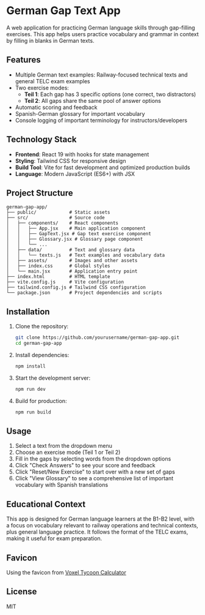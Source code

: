 # German Gap Text App

A web application for practicing German language skills through gap-filling exercises. This app helps users practice vocabulary and grammar in context by filling in blanks in German texts.

## Features

- Multiple German text examples: Railway-focused technical texts and general TELC exam examples
- Two exercise modes:
  - **Teil 1**: Each gap has 3 specific options (one correct, two distractors)
  - **Teil 2**: All gaps share the same pool of answer options
- Automatic scoring and feedback
- Spanish-German glossary for important vocabulary
- Console logging of important terminology for instructors/developers

## Technology Stack

- **Frontend**: React 19 with hooks for state management
- **Styling**: Tailwind CSS for responsive design 
- **Build Tool**: Vite for fast development and optimized production builds
- **Language**: Modern JavaScript (ES6+) with JSX

## Project Structure

```
german-gap-app/
├── public/            # Static assets
├── src/               # Source code
│   ├── components/    # React components
│   │   ├── App.jsx    # Main application component
│   │   ├── GapText.jsx # Gap text exercise component
│   │   ├── Glossary.jsx # Glossary page component
│   │   └── ...
│   ├── data/          # Text and glossary data
│   │   └── texts.js   # Text examples and vocabulary data
│   ├── assets/        # Images and other assets
│   ├── index.css      # Global styles
│   └── main.jsx       # Application entry point
├── index.html         # HTML template
├── vite.config.js     # Vite configuration
├── tailwind.config.js # Tailwind CSS configuration
└── package.json       # Project dependencies and scripts
```

## Installation

1. Clone the repository:
   ```bash
   git clone https://github.com/yourusername/german-gap-app.git
   cd german-gap-app
   ```

2. Install dependencies:
   ```bash
   npm install
   ```

3. Start the development server:
   ```bash
   npm run dev
   ```

4. Build for production:
   ```bash
   npm run build
   ```

## Usage

1. Select a text from the dropdown menu
2. Choose an exercise mode (Teil 1 or Teil 2)
3. Fill in the gaps by selecting words from the dropdown options
4. Click "Check Answers" to see your score and feedback
5. Click "Reset/New Exercise" to start over with a new set of gaps
6. Click "View Glossary" to see a comprehensive list of important vocabulary with Spanish translations

## Educational Context

This app is designed for German language learners at the B1-B2 level, with a focus on vocabulary relevant to railway operations and technical contexts, plus general language practice. It follows the format of the TELC exams, making it useful for exam preparation.

## Favicon

Using the favicon from [Voxel Tycoon Calculator](https://voxeltycoon-calculator.com/en/vehicles/detail/id/passenger_electric_engine_1/name/DB+Class+423)

## License

MIT